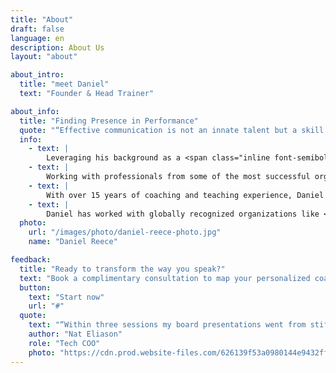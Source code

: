 ```yaml
---
title: "About"
draft: false
language: en
description: About Us
layout: "about"

about_intro:
  title: "meet Daniel"
  text: "Founder & Head Trainer"

about_info:
  title: "Finding Presence in Performance"
  quote: "“Effective communication is not an innate talent but a skill that one develops through dedicated practice.”"
  info:
    - text: |
        Leveraging his background as a <span class="inline font-semibold bg-gold-gradient">performer</span>, Daniel Reece partners with <span class="inline font-semibold bg-gold-gradient">C-suite executives worldwide</span> to refine their communication skills, tailoring the work to each client’s specific industry and needs.
    - text: |
        Working with professionals from some of the most successful organizations in politics, finance, sales, legal, tech, healthcare, and more, Daniel's approach integrates <span class="inline font-semibold bg-gold-gradient">performing arts fundamentals with cognitive analysis rooted in neuroscience</span> to equip clients with the techniques and structure to communicate with confidence.
    - text: |
        With over 15 years of coaching and teaching experience, Daniel blends behavioral insights and leadership training to develop impactful communication strategies for his clients. His expertise spans areas such as <span class="inline font-semibold bg-gold-gradient">presentation performance, executive presence, managing speaking anxiety, storytelling, and vocal enhancement</span>. Whether helping professionals prepare for high-stakes presentations or navigate challenging conversations, Daniel's methods create an authentic and dynamic delivery style tailored to each individual.
    - text: |
        Daniel has worked with globally recognized organizations like <span class="inline font-semibold bg-gold-gradient">Google, Netflix, Goldman Sachs, and AstraZeneca</span>, and he holds an <span class="inline font-semibold bg-gold-gradient">MFA from Yale University</span>. In addition to his coaching, Daniel continues to perform on <span class="inline font-semibold bg-gold-gradient">both stage and screen</span>, bringing a unique performer’s perspective to his clients’ growth.
  photo:
    url: "/images/photo/daniel-reece-photo.jpg"
    name: "Daniel Reece"

feedback:
  title: "Ready to transform the way you speak?"
  text: "Book a complimentary consultation to map your personalized coaching plan."
  button:
    text: "Start now"
    url: "#"
  quote:
    text: "“Within three sessions my board presentations went from stiff to standout. Dan’s guidance gave me the confidence to own the room.”"
    author: "Nat Eliason"
    role: "Tech COO"
    photo: "https://cdn.prod.website-files.com/626139f53a0980144e9432ff/626139f53a09803f57943386_Nat-Eliason.avif"
---
```

